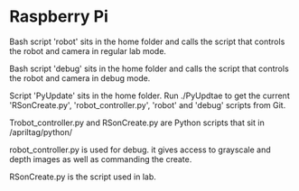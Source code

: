 # Raspberry Pi

Bash script 'robot' sits in the home folder and calls the script that controls the robot and camera in regular lab mode.

Bash script 'debug' sits in the home folder and calls the script that controls the robot and camera in debug mode.

Script 'PyUpdate' sits in the home folder. Run ./PyUpdtae to get the current 'RSonCreate.py', 'robot_controller.py', 'robot' and 'debug' scripts from Git.

Trobot_controller.py and RSonCreate.py are Python scripts that sit in /apriltag/python/     

robot_controller.py is used for debug. it gives access to grayscale and depth images as well as commanding the create.

RSonCreate.py is the script used in lab.
